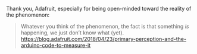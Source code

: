 Thank you, Adafruit, especially for being open-minded toward the reality of the phenomenon:

>Whatever you think of the phenomenon, the fact is that something *is*  happening, we just don’t know what (yet).
>https://blog.adafruit.com/2018/04/23/primary-perception-and-the-arduino-code-to-measure-it
